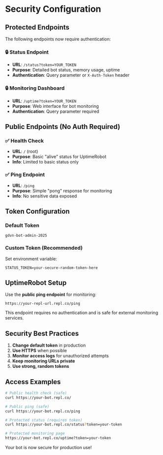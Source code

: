 # Security Configuration

## Protected Endpoints

The following endpoints now require authentication:

### 🔒 Status Endpoint
- **URL**: `/status?token=YOUR_TOKEN`
- **Purpose**: Detailed bot status, memory usage, uptime
- **Authentication**: Query parameter or `X-Auth-Token` header

### 🔒 Monitoring Dashboard  
- **URL**: `/uptime?token=YOUR_TOKEN`
- **Purpose**: Web interface for bot monitoring
- **Authentication**: Query parameter required

## Public Endpoints (No Auth Required)

### ✅ Health Check
- **URL**: `/` (root)
- **Purpose**: Basic "alive" status for UptimeRobot
- **Info**: Limited to basic status only

### ✅ Ping Endpoint
- **URL**: `/ping`  
- **Purpose**: Simple "pong" response for monitoring
- **Info**: No sensitive data exposed

## Token Configuration

### Default Token
```
gdvn-bot-admin-2025
```

### Custom Token (Recommended)
Set environment variable:
```
STATUS_TOKEN=your-secure-random-token-here
```

## UptimeRobot Setup
Use the **public ping endpoint** for monitoring:
```
https://your-repl-url.repl.co/ping
```

This endpoint requires no authentication and is safe for external monitoring services.

## Security Best Practices

1. **Change default token** in production
2. **Use HTTPS** when possible  
3. **Monitor access logs** for unauthorized attempts
4. **Keep monitoring URLs private**
5. **Use strong, random tokens**

## Access Examples

```bash
# Public health check (safe)
curl https://your-bot.repl.co/

# Public ping (safe)  
curl https://your-bot.repl.co/ping

# Protected status (requires token)
curl https://your-bot.repl.co/status?token=your-token

# Protected monitoring page
https://your-bot.repl.co/uptime?token=your-token
```

Your bot is now secure for production use!